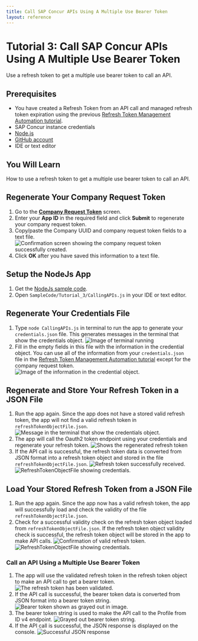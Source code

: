 ```yaml
---
title: Call SAP Concur APIs Using A Multiple Use Bearer Token
layout: reference
---
```


# Tutorial 3: Call SAP Concur APIs Using A Multiple Use Bearer Token

Use a refresh token to get a multiple use bearer token to call an API.

## Prerequisites

* You have created a Refresh Token from an API call and managed refresh token expiration using the previous [Refresh Token Management Automation tutorial](api-guides/authentication/concur-refresh-token-management/concur-refresh-token-management.html).
* SAP Concur instance credentials
* [Node.js](https://nodejs.org/)
* [GitHub account](https://github.com/)
* IDE or text editor

## You Will Learn

How to use a refresh token to get a multiple use bearer token to call an API.

## Regenerate Your Company Request Token

1. Go to the [**Company Request Token**](https://www.concursolutions.com/nui/authadmin/companytokens) screen.
2. Enter your **App ID** in the required field and click **Submit** to regenerate your company request token.
3. Copy/paste the Company UUID and company request token fields to a text file.
   ![Confirmation screen showing the company request token successfully created.](/api-guides/authentication/concur-calling-apis/img/company-request-token-created.png)
4. Click **OK** after you have saved this information to a text file.

## Setup the NodeJs App

1. Get the [NodeJs sample code](https://preview.developer.concur.com/api-guides/authentication/concur-calling-apis/CallingAPIs.js).
2. Open `SampleCode/Tutorial_3/CallingAPIs.js` in your IDE or text editor.

## Regenerate Your Credentials File

1. Type `node CallingAPIs.js` in terminal to run the app to generate your `credentials.json` file. This generates messages in the terminal that show the credentials object.
![Image of terminal running](./img/run-concur-calling-apis-app-generate-file.png)
1. Fill in the empty fields in this file with the information in the credential object. You can use all of the information from your `credentials.json` file in the [Refresh Token Management Automation tutorial](api-guides/authentication/concur-refresh-token-management/concur-refresh-token-management.html) except for the company request token.
![Image of the information in the credential object.](./img/credentials-json.png)

## Regenerate and Store Your Refresh Token in a JSON File

1. Run the app again. Since the app does not have a stored valid refresh token, the app will not find a valid refresh token in `refreshTokenObjectFile.json`.
![Message in the terminal that show the credentials object.](./img/no-stored-refresh-token-found.png)
1. The app will call the Oauth2 token endpoint using your credentials and regenerate your refresh token.
![Shows the regenerated refresh token](./img/regenerate-refresh-token.png)
2. If the API call is successful, the refresh token data is converted from JSON format into a refresh token object and stored in the file `refreshTokenObjectFile.json`.
![Refresh token successfully received.](./img/stored-refresh-token.png)
![RefreshTokenObjectFile showing credentials.](./img/refresh-token-object-file.png)

## Load Your Stored Refresh Token from a JSON File

1. Run the app again. Since the app now has a valid refresh token, the app will successfully load and check the validity of the file `refreshTokenObjectFile.json`.
2. Check for a successful validity check on the refresh token object loaded from `refreshTokenObjectFile.json`. If the refresh token object validity check is successful, the refresh token object will be stored in the app to make API calls.
![Confirmation of valid refresh token.](./img/loaded-refresh-token-valid.png)
![RefreshTokenObjectFile showing credentials.](./img/refresh-token-object-file.png)

### Call an API Using a Multiple Use Bearer Token

1. The app will use the validated refresh token in the refresh token object to make an API call to get a bearer token.
![The refresh token has been validated.](./img/refresh-token-get-bearer-token.png)
3. If the API call is successful, the bearer token data is converted from JSON format into a bearer token string.
![Bearer token shown as grayed out in image.](./img/bearer-token-conversion.png)
1. The bearer token string is used to make the API call to the Profile from ID v4 endpoint.
![Grayed out bearer token string.](./img/bearer-token-call-api.png)
1. If the API call is successful, the JSON response is displayed on the console.
![Successful JSON response](./img/successful-api-call.png)

